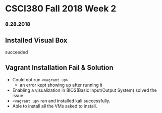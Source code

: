 # CSCI380 Fall 2018 Week 2

### 8.28.2018

## Installed Visual Box
succeeded

## Vagrant Installation Fail & Solution
  - Could not run ```<vagrant up> ```
     - an error kept showing up after running it
  - Enabling a visualization in BIOS(Basic Input/Output System) solved the issue
  - ```<vagrant up>``` ran and installed kali successfully.
  - Able to install all the VMs asked to install.
